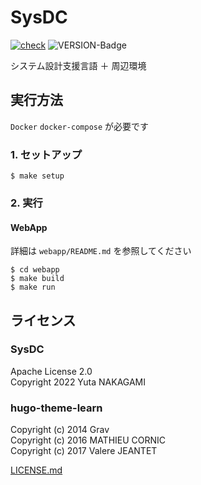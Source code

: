# SysDC

[![check](https://github.com/Yuta1004/SysDC/actions/workflows/check.yml/badge.svg?branch=master)](https://github.com/Yuta1004/SysDC/actions/workflows/check.yml)
![VERSION-Badge](https://img.shields.io/github/v/release/Yuta1004/SysDC?style=flat)

システム設計支援言語 ＋ 周辺環境

## 実行方法

`Docker` `docker-compose` が必要です

### 1. セットアップ

```
$ make setup
```

### 2. 実行

#### WebApp

詳細は `webapp/README.md` を参照してください

```
$ cd webapp
$ make build
$ make run
```

## ライセンス

### SysDC

Apache License 2.0  
Copyright 2022 Yuta NAKAGAMI

### hugo-theme-learn

Copyright (c) 2014 Grav  
Copyright (c) 2016 MATHIEU CORNIC  
Copyright (c) 2017 Valere JEANTET

[LICENSE.md](https://github.com/matcornic/hugo-theme-learn/blob/master/LICENSE.md)
